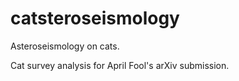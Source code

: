 # catsteroseismology
Asteroseismology on cats.

Cat survey analysis for April Fool's arXiv submission. 
